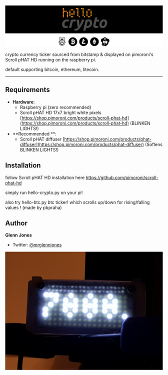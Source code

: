 ![hello-crypto](hellocrypto2.png)



crypto currency ticker sourced from bitstamp & displayed on pimoroni's Scroll pHAT HD running on the raspberry pi.

default supporting bitcoin, ethereum, litecoin.

----
## Requirements

* **Hardware**:
    - Raspberry pi (zero recommended)
    - Scroll pHAT HD  17x7 bright white pixels [https://shop.pimoroni.com/products/scroll-phat-hd](https://shop.pimoroni.com/products/scroll-phat-hd) (BLINKEN LIGHTS!)
* **Recommended **: 
    - Scroll pHAT diffuser [https://shop.pimoroni.com/products/phat-diffuser](https://shop.pimoroni.com/products/phat-diffuser) (Softens BLINKEN LIGHTS!)


## Installation

follow Scroll pHAT HD installation here https://github.com/pimoroni/scroll-phat-hd

simply run hello-crypto.py on your pi! 

also try hello-btc.py btc ticker! which scrolls up/down for rising/falling values ! (made by pbpraha)



## Author

**Glenn Jones**

* Twitter: [@mrglennjones](https://twitter.com/mrglennjones)



![hello-cryptoimg](20171115_112505.jpg)








